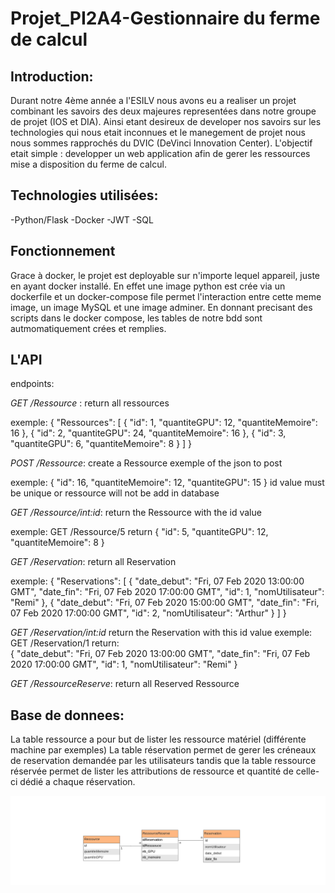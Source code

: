 # Projet_PI2A4-Gestionnaire du ferme de calcul


## Introduction: 

Durant notre 4ème année a l'ESILV nous avons eu a realiser un projet combinant les savoirs des deux majeures representées dans notre groupe de projet (IOS et DIA). Ainsi etant desireux de developer nos savoirs sur les technologies qui nous etait inconnues et le manegement de projet nous nous sommes rapprochés du DVIC (DeVinci Innovation Center). L'objectif etait simple : developper un web application afin de gerer les ressources mise a disposition du ferme de calcul. 

## Technologies utilisées: 

-Python/Flask
-Docker
-JWT
-SQL

## Fonctionnement

Grace à docker, le projet est deployable sur n'importe lequel appareil, juste en ayant docker installé. En effet une image python est crée via un dockerfile et un docker-compose file permet l'interaction entre cette meme image, un image MySQL et une image adminer. En donnant precisant des scripts dans le docker compose, les tables de notre bdd sont autmomatiquement crées et remplies. 

## L'API

endpoints: 

_GET /Ressource_ : return all ressources 

exemple: { "Ressources": [ { "id": 1, "quantiteGPU": 12, "quantiteMemoire": 16 }, { "id": 2, "quantiteGPU": 24, "quantiteMemoire": 16 }, { "id": 3, "quantiteGPU": 6, "quantiteMemoire": 8 } ] }

_POST /Ressource_: create a Ressource exemple of the json to post

exemple: { "id": 16, "quantiteMemoire": 12, "quantiteGPU": 15 } id value must be unique or ressource will not be add in database

_GET /Ressource/int:id_: return the Ressource with the id value 

exemple: GET /Ressource/5 return { "id": 5, "quantiteGPU": 12, "quantiteMemoire": 8 }

_GET /Reservation_: return all Reservation 

exemple: { "Reservations": [ { "date_debut": "Fri, 07 Feb 2020 13:00:00 GMT", "date_fin": "Fri, 07 Feb 2020 17:00:00 GMT", "id": 1, "nomUtilisateur": "Remi" }, { "date_debut": "Fri, 07 Feb 2020 15:00:00 GMT", "date_fin": "Fri, 07 Feb 2020 17:00:00 GMT", "id": 2, "nomUtilisateur": "Arthur" } ] }

_GET /Reservation/int:id_ return the Reservation with this id value exemple: GET /Reservation/1 
return:  \
{ "date_debut": "Fri, 07 Feb 2020 13:00:00 GMT", "date_fin": "Fri, 07 Feb 2020 17:00:00 GMT", "id": 1, "nomUtilisateur": "Remi" }

_GET /RessourceReserve_: return all Reserved Ressource


## Base de donnees:

La table ressource a pour but de lister les ressource matériel (différente machine par exemples)
La table réservation permet de gerer les créneaux de reservation demandée par les utilisateurs tandis que la table ressource réservée permet de lister les attributions de ressource et quantité de celle-ci dédié a chaque réservation. 

![alt text](https://github.com/ArthurVarez/Projet_PI2A4/blob/master/modeleBDD/BDDV1.png)




